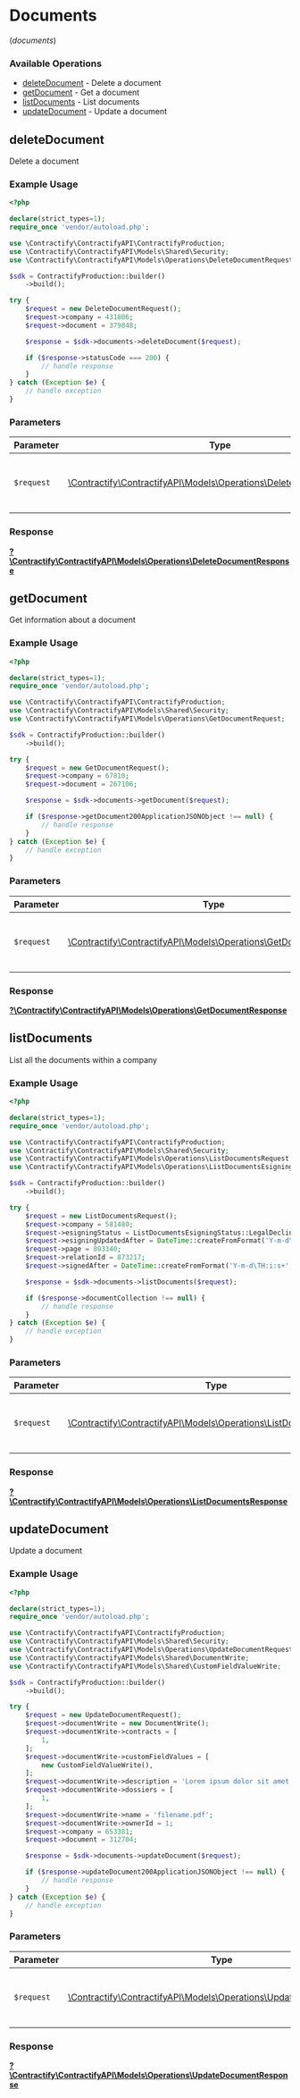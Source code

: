 # Documents
(*documents*)

### Available Operations

* [deleteDocument](#deletedocument) - Delete a document
* [getDocument](#getdocument) - Get a document
* [listDocuments](#listdocuments) - List documents
* [updateDocument](#updatedocument) - Update a document

## deleteDocument

Delete a document

### Example Usage

```php
<?php

declare(strict_types=1);
require_once 'vendor/autoload.php';

use \Contractify\ContractifyAPI\ContractifyProduction;
use \Contractify\ContractifyAPI\Models\Shared\Security;
use \Contractify\ContractifyAPI\Models\Operations\DeleteDocumentRequest;

$sdk = ContractifyProduction::builder()
    ->build();

try {
    $request = new DeleteDocumentRequest();
    $request->company = 431806;
    $request->document = 379848;

    $response = $sdk->documents->deleteDocument($request);

    if ($response->statusCode === 200) {
        // handle response
    }
} catch (Exception $e) {
    // handle exception
}
```

### Parameters

| Parameter                                                                                                               | Type                                                                                                                    | Required                                                                                                                | Description                                                                                                             |
| ----------------------------------------------------------------------------------------------------------------------- | ----------------------------------------------------------------------------------------------------------------------- | ----------------------------------------------------------------------------------------------------------------------- | ----------------------------------------------------------------------------------------------------------------------- |
| `$request`                                                                                                              | [\Contractify\ContractifyAPI\Models\Operations\DeleteDocumentRequest](../../models/operations/DeleteDocumentRequest.md) | :heavy_check_mark:                                                                                                      | The request object to use for the request.                                                                              |


### Response

**[?\Contractify\ContractifyAPI\Models\Operations\DeleteDocumentResponse](../../models/operations/DeleteDocumentResponse.md)**


## getDocument

Get information about a document

### Example Usage

```php
<?php

declare(strict_types=1);
require_once 'vendor/autoload.php';

use \Contractify\ContractifyAPI\ContractifyProduction;
use \Contractify\ContractifyAPI\Models\Shared\Security;
use \Contractify\ContractifyAPI\Models\Operations\GetDocumentRequest;

$sdk = ContractifyProduction::builder()
    ->build();

try {
    $request = new GetDocumentRequest();
    $request->company = 67810;
    $request->document = 267106;

    $response = $sdk->documents->getDocument($request);

    if ($response->getDocument200ApplicationJSONObject !== null) {
        // handle response
    }
} catch (Exception $e) {
    // handle exception
}
```

### Parameters

| Parameter                                                                                                         | Type                                                                                                              | Required                                                                                                          | Description                                                                                                       |
| ----------------------------------------------------------------------------------------------------------------- | ----------------------------------------------------------------------------------------------------------------- | ----------------------------------------------------------------------------------------------------------------- | ----------------------------------------------------------------------------------------------------------------- |
| `$request`                                                                                                        | [\Contractify\ContractifyAPI\Models\Operations\GetDocumentRequest](../../models/operations/GetDocumentRequest.md) | :heavy_check_mark:                                                                                                | The request object to use for the request.                                                                        |


### Response

**[?\Contractify\ContractifyAPI\Models\Operations\GetDocumentResponse](../../models/operations/GetDocumentResponse.md)**


## listDocuments

List all the documents within a company

### Example Usage

```php
<?php

declare(strict_types=1);
require_once 'vendor/autoload.php';

use \Contractify\ContractifyAPI\ContractifyProduction;
use \Contractify\ContractifyAPI\Models\Shared\Security;
use \Contractify\ContractifyAPI\Models\Operations\ListDocumentsRequest;
use \Contractify\ContractifyAPI\Models\Operations\ListDocumentsEsigningStatus;

$sdk = ContractifyProduction::builder()
    ->build();

try {
    $request = new ListDocumentsRequest();
    $request->company = 581480;
    $request->esigningStatus = ListDocumentsEsigningStatus::LegalDeclined;
    $request->esigningUpdatedAfter = DateTime::createFromFormat('Y-m-d\TH:i:s+', '2022-04-10T07:42:42.736Z');
    $request->page = 893340;
    $request->relationId = 873217;
    $request->signedAfter = DateTime::createFromFormat('Y-m-d\TH:i:s+', '2021-04-10T09:49:45.540Z');

    $response = $sdk->documents->listDocuments($request);

    if ($response->documentCollection !== null) {
        // handle response
    }
} catch (Exception $e) {
    // handle exception
}
```

### Parameters

| Parameter                                                                                                             | Type                                                                                                                  | Required                                                                                                              | Description                                                                                                           |
| --------------------------------------------------------------------------------------------------------------------- | --------------------------------------------------------------------------------------------------------------------- | --------------------------------------------------------------------------------------------------------------------- | --------------------------------------------------------------------------------------------------------------------- |
| `$request`                                                                                                            | [\Contractify\ContractifyAPI\Models\Operations\ListDocumentsRequest](../../models/operations/ListDocumentsRequest.md) | :heavy_check_mark:                                                                                                    | The request object to use for the request.                                                                            |


### Response

**[?\Contractify\ContractifyAPI\Models\Operations\ListDocumentsResponse](../../models/operations/ListDocumentsResponse.md)**


## updateDocument

Update a document

### Example Usage

```php
<?php

declare(strict_types=1);
require_once 'vendor/autoload.php';

use \Contractify\ContractifyAPI\ContractifyProduction;
use \Contractify\ContractifyAPI\Models\Shared\Security;
use \Contractify\ContractifyAPI\Models\Operations\UpdateDocumentRequest;
use \Contractify\ContractifyAPI\Models\Shared\DocumentWrite;
use \Contractify\ContractifyAPI\Models\Shared\CustomFieldValueWrite;

$sdk = ContractifyProduction::builder()
    ->build();

try {
    $request = new UpdateDocumentRequest();
    $request->documentWrite = new DocumentWrite();
    $request->documentWrite->contracts = [
        1,
    ];
    $request->documentWrite->customFieldValues = [
        new CustomFieldValueWrite(),
    ];
    $request->documentWrite->description = 'Lorem ipsum dolor sit amet.';
    $request->documentWrite->dossiers = [
        1,
    ];
    $request->documentWrite->name = 'filename.pdf';
    $request->documentWrite->ownerId = 1;
    $request->company = 653381;
    $request->document = 312704;

    $response = $sdk->documents->updateDocument($request);

    if ($response->updateDocument200ApplicationJSONObject !== null) {
        // handle response
    }
} catch (Exception $e) {
    // handle exception
}
```

### Parameters

| Parameter                                                                                                               | Type                                                                                                                    | Required                                                                                                                | Description                                                                                                             |
| ----------------------------------------------------------------------------------------------------------------------- | ----------------------------------------------------------------------------------------------------------------------- | ----------------------------------------------------------------------------------------------------------------------- | ----------------------------------------------------------------------------------------------------------------------- |
| `$request`                                                                                                              | [\Contractify\ContractifyAPI\Models\Operations\UpdateDocumentRequest](../../models/operations/UpdateDocumentRequest.md) | :heavy_check_mark:                                                                                                      | The request object to use for the request.                                                                              |


### Response

**[?\Contractify\ContractifyAPI\Models\Operations\UpdateDocumentResponse](../../models/operations/UpdateDocumentResponse.md)**

